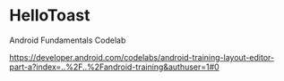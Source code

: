 # HelloToast
Android Fundamentals Codelab


https://developer.android.com/codelabs/android-training-layout-editor-part-a?index=..%2F..%2Fandroid-training&authuser=1#0




